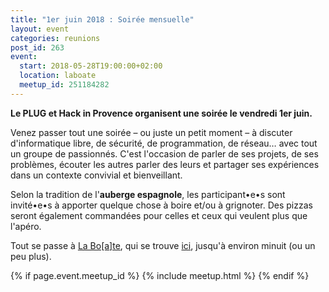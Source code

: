 ```yaml
---
title: "1er juin 2018 : Soirée mensuelle"
layout: event
categories: reunions
post_id: 263
event:
  start: 2018-05-28T19:00:00+02:00
  location: laboate
  meetup_id: 251184282
---
```


**Le PLUG et Hack in Provence organisent une soirée le vendredi 1er juin.**

Venez passer tout une soirée – ou juste un petit moment – à discuter d'informatique libre, de sécurité, de programmation, de réseau… avec tout un groupe de passionnés. C'est l'occasion de parler de ses projets, de ses problèmes, écouter les autres parler des leurs et partager ses expériences dans un contexte convivial et bienveillant.

Selon la tradition de l'**auberge espagnole**, les participant•e•s sont invité•e•s à apporter quelque chose à boire et/ou à grignoter. Des pizzas seront également commandées pour celles et ceux qui veulent plus que l'apéro.

Tout se passe à [La Bo\[a\]te](http://laboate.com/), qui se trouve [ici](https://www.openstreetmap.org/?mlat=43.29207&mlon=5.37297#map=19/43.29207/5.37297), jusqu'à environ minuit (ou un peu plus).

{% if page.event.meetup_id %}
  {% include meetup.html %}
{% endif %}
